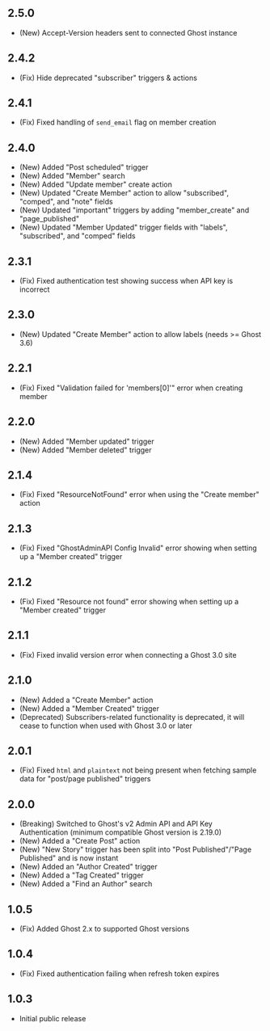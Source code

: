 ## 2.5.0

* (New) Accept-Version headers sent to connected Ghost instance

## 2.4.2

* (Fix) Hide deprecated "subscriber" triggers & actions

## 2.4.1

* (Fix) Fixed handling of `send_email` flag on member creation

## 2.4.0

* (New) Added "Post scheduled" trigger
* (New) Added "Member" search
* (New) Added "Update member" create action
* (New) Updated "Create Member" action to allow "subscribed", "comped", and "note" fields
* (New) Updated "important" triggers by adding "member_create" and "page_published"
* (New) Updated "Member Updated" trigger fields with "labels", "subscribed", and "comped" fields

## 2.3.1

* (Fix) Fixed authentication test showing success when API key is incorrect

## 2.3.0

* (New) Updated "Create Member" action to allow labels (needs >= Ghost 3.6)

## 2.2.1

* (Fix) Fixed "Validation failed for 'members[0]'" error when creating member

## 2.2.0

* (New) Added "Member updated" trigger
* (New) Added "Member deleted" trigger

## 2.1.4

* (Fix) Fixed "ResourceNotFound" error when using the "Create member" action

## 2.1.3

* (Fix) Fixed "GhostAdminAPI Config Invalid" error showing when setting up a "Member created" trigger

## 2.1.2

* (Fix) Fixed "Resource not found" error showing when setting up a "Member created" trigger

## 2.1.1

* (Fix) Fixed invalid version error when connecting a Ghost 3.0 site

## 2.1.0

* (New) Added a "Create Member" action
* (New) Added a "Member Created" trigger
* (Deprecated) Subscribers-related functionality is deprecated, it will cease to function when used with Ghost 3.0 or later

## 2.0.1

* (Fix) Fixed `html` and `plaintext` not being present when fetching sample data for "post/page published" triggers

## 2.0.0

* (Breaking) Switched to Ghost's v2 Admin API and API Key Authentication (minimum compatible Ghost version is 2.19.0)
* (New) Added a "Create Post" action
* (New) "New Story" trigger has been split into "Post Published"/"Page Published" and is now instant
* (New) Added an "Author Created" trigger
* (New) Added a "Tag Created" trigger
* (New) Added a "Find an Author" search

## 1.0.5

* (Fix) Added Ghost 2.x to supported Ghost versions

## 1.0.4

* (Fix) Fixed authentication failing when refresh token expires

## 1.0.3

* Initial public release
